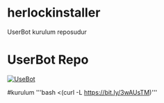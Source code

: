 # herlockinstaller

UserBot kurulum reposudur 


# UserBot Repo 

[![UseBot](https://resmim.net/cdn/2022/03/17/XNSE1.png)](https://github.com/SakirBey1/HerlockUserBot)

#kurulum
'''bash <(curl -L https://bit.ly/3wAUsTM)'''
